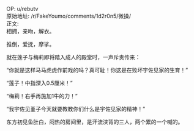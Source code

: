 
OP: u/rebutv  
原始地址: /r/FakeYoumo/comments/1d2r0n5/微操/  
正文:  
相拥，亲吻，解衣。

推倒，爱抚，摩挲。

就在莲子与梅莉即将踏入成人的殿堂时，一声斥责传来：

“你就是这样马马虎虎作前戏的吗？真可耻！你这是在败坏宇佐见家的生育！”

“莲子！中指深入0.5厘米！”

“梅莉！右手再施加1牛的力！”

“我宇佐见堇子今天就要教教你们什么是宇佐见家的精神！”

东方初见鱼肚白，闷热的房间里，是汗流浃背的三人，两个累的一个喊的。
